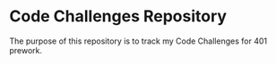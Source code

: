 # Code Challenges Repository

The purpose of this repository is to track my Code Challenges for 401 prework.